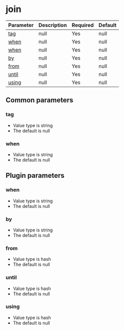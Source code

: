 # join <Badge text=beta type=warn/>


| Parameter | Description | Required | Default |
|---|---|---|---|
| [tag](#tag) | null | Yes | null
| [when](#when) | null | Yes | null
| [when](#when) | null | Yes | null
| [by](#by) | null | Yes | null
| [from](#from) | null | Yes | null
| [until](#until) | null | Yes | null
| [using](#using) | null | Yes | null

## Common parameters
### tag
- Value type is string
- The default is null

### when
- Value type is string
- The default is null

## Plugin parameters
### when
- Value type is string
- The default is null

### by
- Value type is string
- The default is null

### from
- Value type is hash
- The default is null

### until
- Value type is hash
- The default is null

### using
- Value type is hash
- The default is null

